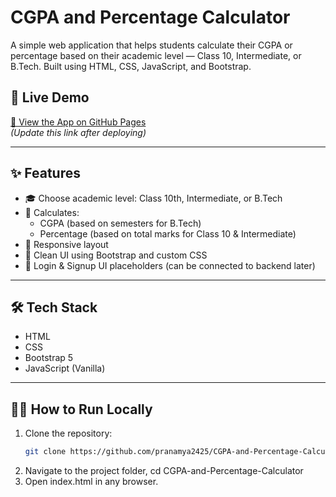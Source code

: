 # CGPA and Percentage Calculator

A simple web application that helps students calculate their CGPA or percentage based on their academic level — Class 10, Intermediate, or B.Tech. Built using HTML, CSS, JavaScript, and Bootstrap.

## 🚀 Live Demo

[🔗 View the App on GitHub Pages](https://pranamya2425.github.io/CGPA-and-Percentage-Calculator/)  
*(Update this link after deploying)*

---

## ✨ Features

- 🎓 Choose academic level: Class 10th, Intermediate, or B.Tech
- 🧮 Calculates:
  - CGPA (based on semesters for B.Tech)
  - Percentage (based on total marks for Class 10 & Intermediate)
- 📱 Responsive layout
- 🎨 Clean UI using Bootstrap and custom CSS
- 🔐 Login & Signup UI placeholders (can be connected to backend later)

---

## 🛠 Tech Stack

- HTML
- CSS
- Bootstrap 5
- JavaScript (Vanilla)

---

## 🧑‍💻 How to Run Locally

1. Clone the repository:
   ```bash
   git clone https://github.com/pranamya2425/CGPA-and-Percentage-Calculator.git
2. Navigate to the project folder, cd CGPA-and-Percentage-Calculator
3. Open index.html in any browser.
   
   
